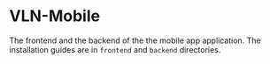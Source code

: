 # VLN-Mobile

The frontend and the backend of the the mobile app application.
The installation guides are in `frontend` and `backend` directories.
